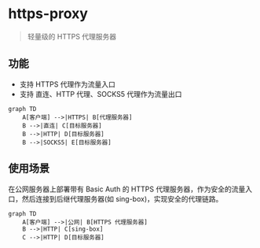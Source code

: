 # https-proxy

> 轻量级的 HTTPS 代理服务器

## 功能

- 支持 HTTPS 代理作为流量入口
- 支持 直连、HTTP 代理、SOCKS5 代理作为流量出口

```mermaid
graph TD
    A[客户端] -->|HTTPS| B[代理服务器]
    B -->|直连| C[目标服务器]
    B -->|HTTP| D[目标服务器]
    B -->|SOCKS5| E[目标服务器]
```

## 使用场景

在公网服务器上部署带有 Basic Auth 的 HTTPS 代理服务器，作为安全的流量入口，然后连接到后继代理服务器(如 sing-box)，实现安全的代理链路。

```mermaid
graph TD
    A[客户端] -->|公网| B[HTTPS 代理服务器]
    B -->|HTTP| C[sing-box]
    C -->|HTTP| D[目标服务器]
```
